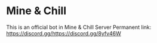 # Mine & Chill

This is an official bot in Mine & Chill Server
Permanent link: https://discord.gg/https://discord.gg/8yfv46W
